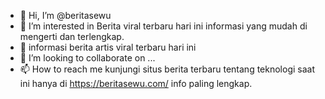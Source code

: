 - 👋 Hi, I’m @beritasewu
- 👀 I’m interested in Berita viral terbaru hari ini informasi yang mudah di mengerti dan terlengkap.
- 🌱 informasi berita artis viral terbaru hari ini
- 💞️ I’m looking to collaborate on ...
- 📫 How to reach me kunjungi situs berita terbaru tentang teknologi saat ini hanya di https://beritasewu.com/ info paling lengkap.

<!---
beritasewu/beritasewu is a ✨ special ✨ repository because its `README.md` (this file) appears on your GitHub profile.
You can click the Preview link to take a look at your changes.
--->
